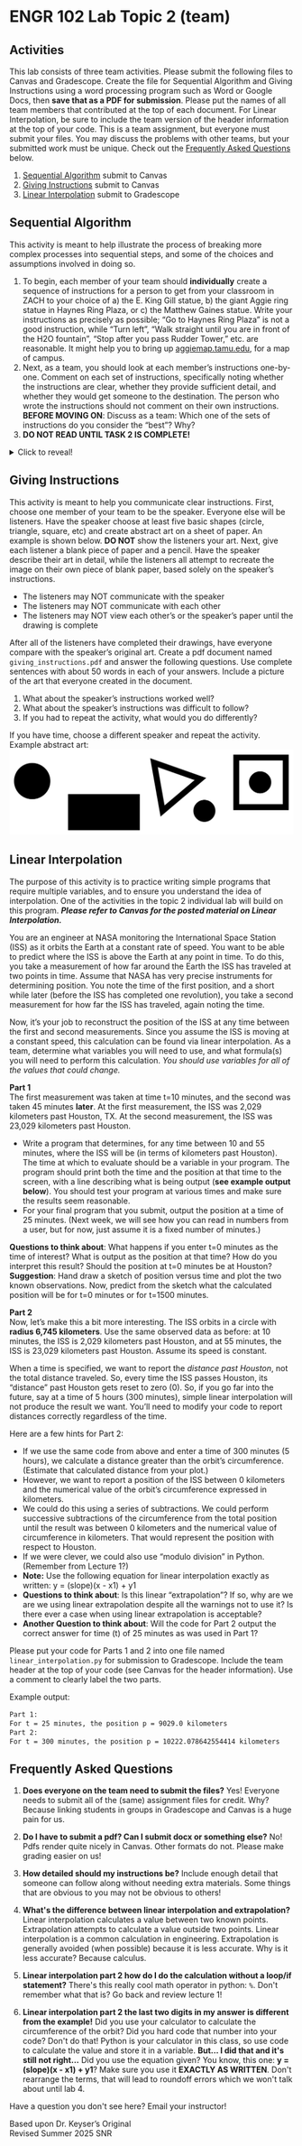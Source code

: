 # ENGR 102 Lab Topic 2 (team)

## Activities
This lab consists of three team activities. Please submit the following files to Canvas and Gradescope. Create the file for Sequential Algorithm and Giving Instructions using a word processing program such as Word or Google Docs, then **save that as a PDF for submission**. Please put the names of all team members that contributed at the top of each document. For Linear Interpolation, be sure to include the team version of the header information at the top of your code. This is a team assignment, but everyone must submit your files. You may discuss the problems with other teams, but your submitted work must be unique. Check out the [Frequently Asked Questions](#frequently-asked-questions) below. 

1. [Sequential Algorithm](#sequential-algorithm) submit to Canvas
2. [Giving Instructions](#giving-instructions) submit to Canvas
3. [Linear Interpolation](#linear-interpolation) submit to Gradescope

## Sequential Algorithm
This activity is meant to help illustrate the process of breaking more complex processes into sequential steps, and some of the choices and assumptions involved in doing so.
1. To begin, each member of your team should **individually** create a sequence of instructions for a person to get from your classroom in ZACH to your choice of a) the E. King Gill statue, b) the giant Aggie ring statue in Haynes Ring Plaza, or c) the Matthew Gaines statue. Write your instructions as precisely as possible; “Go to Haynes Ring Plaza” is not a good instruction, while “Turn left”, “Walk straight until you are in front of the H2O fountain”, “Stop after you pass Rudder Tower,” etc. are reasonable. It might help you to bring up [aggiemap.tamu.edu](https://aggiemap.tamu.edu/), for a map of campus.
2. Next, as a team, you should look at each member’s instructions one-by-one. Comment on each set of instructions, specifically noting whether the instructions are clear, whether they provide sufficient detail, and whether they would get someone to the destination. The person who wrote the instructions should not comment on their own instructions. **BEFORE MOVING ON**: Discuss as a team: Which one of the sets of instructions do you consider the “best”? Why?
3. **DO NOT READ UNTIL TASK 2 IS COMPLETE!**
<details>
<summary>Click to reveal!</summary>
  
  As a team: Discuss together and answer the following questions. Your team should produce a **single PDF document** named `sequential_algorithm.pdf` with two items: (1) copies of each of the sets of instructions (you will need to share your instructions with each other, Google Drive is recommended), and (2) brief (a couple of sentences, or lists of no more than 10 things) answers to the following questions:
    <ol type="a">
    <li>Which set of your team’s sequences of steps did you identify as being the best? Why?</li>
    <li>In what ways were the sets of sequences that were produced different?</li>
    <li>In what ways were the sets of sequences that were produced the same?</li>
    <li>Consider whether your choice of the best set of instructions might change depending on the person following them. For example (you may think of others), would the best set change if:
    <ul>
        <li>The person following them was already very familiar with campus, or had never set foot on campus.</li>
        <li>The person following the instructions was using a wheelchair, or the person following the instructions was interested in jogging.</li>
        <li>The weather was dark and raining outside, or it’s a beautiful and sunny 75 °F.</li>
    </ul>
    Briefly describe whether different sets of instructions might have been better options in other scenarios. 
    </li>
    <li>This was a very open-ended question. What questions might you have asked to begin with in order to better know how your sequential steps should have been written? The point here is to help you understand the importance of requirements gathering at the first stage of attacking a problem – **make sure you are solving the problem someone needs solved, rather than the one you want to solve**.</li>
    </ol>
</details>

## Giving Instructions
This activity is meant to help you communicate clear instructions. First, choose one member of your team to be the speaker. Everyone else will be listeners. Have the speaker choose at least five basic shapes (circle, triangle, square, etc) and create abstract art on a sheet of paper. An example is shown below. **DO NOT** show the listeners your art. Next, give each listener a blank piece of paper and a pencil. Have the speaker describe their art in detail, while the listeners all attempt to recreate the image on their own piece of blank paper, based solely on the speaker’s instructions.
- The listeners may NOT communicate with the speaker
- The listeners may NOT communicate with each other
- The listeners may NOT view each other’s or the speaker’s paper until the drawing is complete

After all of the listeners have completed their drawings, have everyone compare with the speaker’s original art. Create a pdf document named `giving_instructions.pdf` and answer the following questions. Use complete sentences with about 50 words in each of your answers. Include a picture of the art that everyone created in the document.
1.	What about the speaker’s instructions worked well?
2.	What about the speaker’s instructions was difficult to follow?
3.	If you had to repeat the activity, what would you do differently?

If you have time, choose a different speaker and repeat the activity. Example abstract art:
![abstract art](giving_instructions_abstract_art.png)

## Linear Interpolation
The purpose of this activity is to practice writing simple programs that require multiple variables, and to ensure you understand the idea of interpolation. One of the activities in the topic 2 individual lab will build on this program. ***Please refer to Canvas for the posted material on Linear Interpolation.***

You are an engineer at NASA monitoring the International Space Station (ISS) as it orbits the Earth at a constant rate of speed. You want to be able to predict where the ISS is above the Earth at any point in time. To do this, you take a measurement of how far around the Earth the ISS has traveled at two points in time. Assume that NASA has very precise instruments for determining position. You note the time of the first position, and a short while later (before the ISS has completed one revolution), you take a second measurement for how far the ISS has traveled, again noting the time.

Now, it’s your job to reconstruct the position of the ISS at any time between the first and second measurements. Since you assume the ISS is moving at a constant speed, this calculation can be found via linear interpolation. As a team, determine what variables you will need to use, and what formula(s) you will need to perform this calculation. *You should use variables for all of the values that could change.*

**Part 1**<br/>
The first measurement was taken at time t=10 minutes, and the second was taken 45 minutes **later**. At the first measurement, the ISS was 2,029 kilometers past Houston, TX. At the second measurement, the ISS was 23,029 kilometers past Houston.

-	Write a program that determines, for any time between 10 and 55 minutes, where the ISS will be (in terms of kilometers past Houston). The time at which to evaluate should be a variable in your program. The program should print both the time and the position at that time to the screen, with a line describing what is being output (**see example output below**). You should test your program at various times and make sure the results seem reasonable.
-	For your final program that you submit, output the position at a time of 25 minutes. (Next week, we will see how you can read in numbers from a user, but for now, just assume it is a fixed number of minutes.)

**Questions to think about**: What happens if you enter t=0 minutes as the time of interest? What is output as the position at that time? How do you interpret this result? Should the position at t=0 minutes be at Houston? **Suggestion**: Hand draw a sketch of position versus time and plot the two known observations. Now, predict from the sketch what the calculated position will be for t=0 minutes or for t=1500 minutes.

**Part 2**<br/>
Now, let’s make this a bit more interesting. The ISS orbits in a circle with **radius 6,745 kilometers**. Use the same observed data as before: at 10 minutes, the ISS is 2,029 kilometers past Houston, and at 55 minutes, the ISS is 23,029 kilometers past Houston. Assume its speed is constant.  

When a time is specified, we want to report the *distance past Houston*, not the total distance traveled. So, every time the ISS passes Houston, its “distance” past Houston gets reset to zero (0). So, if you go far into the future, say at a time of 5 hours (300 minutes), simple linear interpolation will not produce the result we want. You’ll need to modify your code to report distances correctly regardless of the time.

Here are a few hints for Part 2:
-	If we use the same code from above and enter a time of 300 minutes (5 hours), we calculate a distance greater than the orbit’s circumference. (Estimate that calculated distance from your plot.)
-	However, we want to report a position of the ISS between 0 kilometers and the numerical value of the orbit’s circumference expressed in kilometers.
-	We could do this using a series of subtractions. We could perform successive subtractions of the circumference from the total position until the result was between 0 kilometers and the numerical value of circumference in kilometers. That would represent the position with respect to Houston. 
-	If we were clever, we could also use “modulo division” in Python. (Remember from Lecture 1?)
-	**Note:** Use the following equation for linear interpolation exactly as written: y = (slope)(x - x1) + y1
-	**Questions to think about**: Is this linear “extrapolation”? If so, why are we are we using linear extrapolation despite all the warnings not to use it? Is there ever a case when using linear extrapolation is acceptable?
-	**Another Question to think about**: Will the code for Part 2 output the correct answer for time (t) of 25 minutes as was used in Part 1?

Please put your code for Parts 1 and 2 into one file named `linear_interpolation.py` for submission to Gradescope. Include the team header at the top of your code (see Canvas for the header information). Use a comment to clearly label the two parts.

Example output:
```
Part 1:
For t = 25 minutes, the position p = 9029.0 kilometers
Part 2:
For t = 300 minutes, the position p = 10222.078642554414 kilometers
```

## Frequently Asked Questions
1. **Does everyone on the team need to submit the files?** Yes! Everyone needs to submit all of the (same) assignment files for credit. Why? Because linking students in groups in Gradescope and Canvas is a huge pain for us.

2. **Do I have to submit a pdf? Can I submit docx or something else?** No! Pdfs render quite nicely in Canvas. Other formats do not. Please make grading easier on us!

3. **How detailed should my instructions be?** Include enough detail that someone can follow along without needing extra materials. Some things that are obvious to you may not be obvious to others!
  
4. **What's the difference between linear interpolation and extrapolation?** Linear interpolation calculates a value between two known points. Extrapolation attempts to calculate a value outside two points. Linear interpolation is a common calculation in engineering. Extrapolation is generally avoided (when possible) because it is less accurate. Why is it less accurate? Because calculus.

5. **Linear interpolation part 2 how do I do the calculation without a loop/if statement?** There's this really cool math operator in python: `%`. Don't remember what that is? Go back and review lecture 1!

6. **Linear interpolation part 2 the last two digits in my answer is different from the example!** Did you use your calculator to calculate the circumference of the orbit? Did you hard code that number into your code? Don't do that! Python is your calculator in this class, so use code to calculate the value and store it in a variable. **But... I did that and it's still not right...** Did you use the equation given? You know, this one: **y = (slope)(x - x1) + y1**? Make sure you use it **EXACTLY AS WRITTEN**. Don't rearrange the terms, that will lead to roundoff errors which we won't talk about until lab 4.

Have a question you don't see here? Email your instructor!

Based upon Dr. Keyser’s Original<br/>
Revised Summer 2025 SNR
